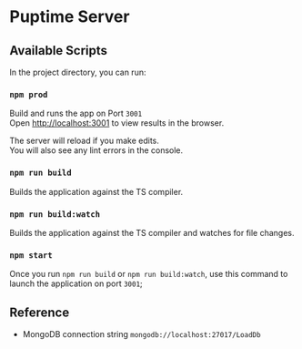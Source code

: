 # Puptime Server

## Available Scripts

In the project directory, you can run:

### `npm prod`

Build and runs the app on Port `3001`<br>
Open [http://localhost:3001](http://localhost:3001) to view results in the browser.

The server will reload if you make edits.<br>
You will also see any lint errors in the console.

### `npm run build`

Builds the application against the TS compiler.

### `npm run build:watch`

Builds the application against the TS compiler and watches for file changes.

### `npm start`

Once you run `npm run build` or `npm run build:watch`, use this command to launch the application on port `3001`;

## Reference

- MongoDB connection string `mongodb://localhost:27017/LoadDb`
